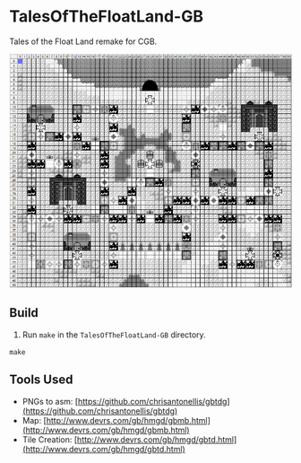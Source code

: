 # TalesOfTheFloatLand-GB
Tales of the Float Land remake for CGB.

![alt text](https://github.com/mathe-matician/TalesOfTheFloatLand-GB/blob/main/assets/screenshots/map.png?raw=true)

## Build

1. Run `make` in the `TalesOfTheFloatLand-GB` directory.
```
make
```

## Tools Used
- PNGs to asm: [https://github.com/chrisantonellis/gbtdg](https://github.com/chrisantonellis/gbtdg)
- Map: [http://www.devrs.com/gb/hmgd/gbmb.html](http://www.devrs.com/gb/hmgd/gbmb.html)
- Tile Creation: [http://www.devrs.com/gb/hmgd/gbtd.html](http://www.devrs.com/gb/hmgd/gbtd.html) 